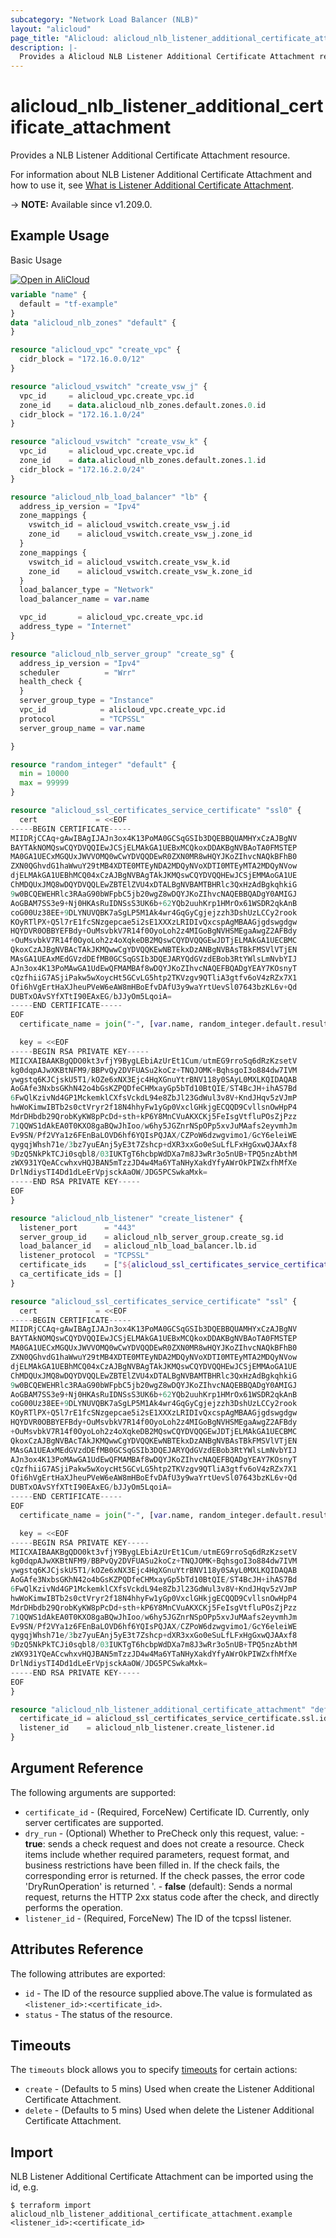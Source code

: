 ```yaml
---
subcategory: "Network Load Balancer (NLB)"
layout: "alicloud"
page_title: "Alicloud: alicloud_nlb_listener_additional_certificate_attachment"
description: |-
  Provides a Alicloud NLB Listener Additional Certificate Attachment resource.
---
```


# alicloud_nlb_listener_additional_certificate_attachment

Provides a NLB Listener Additional Certificate Attachment resource. 

For information about NLB Listener Additional Certificate Attachment and how to use it, see [What is Listener Additional Certificate Attachment](https://www.alibabacloud.com/help/en/server-load-balancer/latest/nlb-instances-change).

-> **NOTE:** Available since v1.209.0.

## Example Usage

Basic Usage

<div style="display: block;margin-bottom: 40px;"><div class="oics-button" style="float: right;position: absolute;margin-bottom: 10px;">
  <a href="https://api.aliyun.com/api-tools/terraform?resource=alicloud_nlb_listener_additional_certificate_attachment&exampleId=7f63da70-f440-ed5c-a40c-3aba03159e5da3ae88b5&activeTab=example&spm=docs.r.nlb_listener_additional_certificate_attachment.0.7f63da70f4&intl_lang=EN_US" target="_blank">
    <img alt="Open in AliCloud" src="https://img.alicdn.com/imgextra/i1/O1CN01hjjqXv1uYUlY56FyX_!!6000000006049-55-tps-254-36.svg" style="max-height: 44px; max-width: 100%;">
  </a>
</div></div>

```terraform
variable "name" {
  default = "tf-example"
}
data "alicloud_nlb_zones" "default" {
}

resource "alicloud_vpc" "create_vpc" {
  cidr_block = "172.16.0.0/12"
}

resource "alicloud_vswitch" "create_vsw_j" {
  vpc_id     = alicloud_vpc.create_vpc.id
  zone_id    = data.alicloud_nlb_zones.default.zones.0.id
  cidr_block = "172.16.1.0/24"
}

resource "alicloud_vswitch" "create_vsw_k" {
  vpc_id     = alicloud_vpc.create_vpc.id
  zone_id    = data.alicloud_nlb_zones.default.zones.1.id
  cidr_block = "172.16.2.0/24"
}

resource "alicloud_nlb_load_balancer" "lb" {
  address_ip_version = "Ipv4"
  zone_mappings {
    vswitch_id = alicloud_vswitch.create_vsw_j.id
    zone_id    = alicloud_vswitch.create_vsw_j.zone_id
  }
  zone_mappings {
    vswitch_id = alicloud_vswitch.create_vsw_k.id
    zone_id    = alicloud_vswitch.create_vsw_k.zone_id
  }
  load_balancer_type = "Network"
  load_balancer_name = var.name

  vpc_id       = alicloud_vpc.create_vpc.id
  address_type = "Internet"
}

resource "alicloud_nlb_server_group" "create_sg" {
  address_ip_version = "Ipv4"
  scheduler          = "Wrr"
  health_check {
  }
  server_group_type = "Instance"
  vpc_id            = alicloud_vpc.create_vpc.id
  protocol          = "TCPSSL"
  server_group_name = var.name

}

resource "random_integer" "default" {
  min = 10000
  max = 99999
}

resource "alicloud_ssl_certificates_service_certificate" "ssl0" {
  cert             = <<EOF
-----BEGIN CERTIFICATE-----
MIIDRjCCAq+gAwIBAgIJAJn3ox4K13PoMA0GCSqGSIb3DQEBBQUAMHYxCzAJBgNV
BAYTAkNOMQswCQYDVQQIEwJCSjELMAkGA1UEBxMCQkoxDDAKBgNVBAoTA0FMSTEP
MA0GA1UECxMGQUxJWVVOMQ0wCwYDVQQDEwR0ZXN0MR8wHQYJKoZIhvcNAQkBFhB0
ZXN0QGhvdG1haWwuY29tMB4XDTE0MTEyNDA2MDQyNVoXDTI0MTEyMTA2MDQyNVow
djELMAkGA1UEBhMCQ04xCzAJBgNVBAgTAkJKMQswCQYDVQQHEwJCSjEMMAoGA1UE
ChMDQUxJMQ8wDQYDVQQLEwZBTElZVU4xDTALBgNVBAMTBHRlc3QxHzAdBgkqhkiG
9w0BCQEWEHRlc3RAaG90bWFpbC5jb20wgZ8wDQYJKoZIhvcNAQEBBQADgY0AMIGJ
AoGBAM7SS3e9+Nj0HKAsRuIDNSsS3UK6b+62YQb2uuhKrp1HMrOx61WSDR2qkAnB
coG00Uz38EE+9DLYNUVQBK7aSgLP5M1Ak4wr4GqGyCgjejzzh3DshUzLCCy2rook
KOyRTlPX+Q5l7rE1fcSNzgepcae5i2sE1XXXzLRIDIvQxcspAgMBAAGjgdswgdgw
HQYDVR0OBBYEFBdy+OuMsvbkV7R14f0OyoLoh2z4MIGoBgNVHSMEgaAwgZ2AFBdy
+OuMsvbkV7R14f0OyoLoh2z4oXqkeDB2MQswCQYDVQQGEwJDTjELMAkGA1UECBMC
QkoxCzAJBgNVBAcTAkJKMQwwCgYDVQQKEwNBTEkxDzANBgNVBAsTBkFMSVlVTjEN
MAsGA1UEAxMEdGVzdDEfMB0GCSqGSIb3DQEJARYQdGVzdEBob3RtYWlsLmNvbYIJ
AJn3ox4K13PoMAwGA1UdEwQFMAMBAf8wDQYJKoZIhvcNAQEFBQADgYEAY7KOsnyT
cQzfhiiG7ASjiPakw5wXoycHt5GCvLG5htp2TKVzgv9QTliA3gtfv6oV4zRZx7X1
Ofi6hVgErtHaXJheuPVeW6eAW8mHBoEfvDAfU3y9waYrtUevSl07643bzKL6v+Qd
DUBTxOAvSYfXTtI90EAxEG/bJJyOm5LqoiA=
-----END CERTIFICATE-----
EOF
  certificate_name = join("-", [var.name, random_integer.default.result, 0])

  key = <<EOF
-----BEGIN RSA PRIVATE KEY-----
MIICXAIBAAKBgQDO0kt3vfjY9BygLEbiAzUrEt1Cum/utmEG9rroSq6dRzKzsetV
kg0dqpAJwXKBtNFM9/BBPvQy2DVFUASu2koCz+TNQJOMK+BqhsgoI3o884dw7IVM
ywgstq6KJCjskU5T1/kOZe6xNX3Ejc4HqXGnuYtrBNV118y0SAyL0MXLKQIDAQAB
AoGAfe3NxbsGKhN42o4bGsKZPQDfeCHMxayGp5bTd10BtQIE/ST4BcJH+ihAS7Bd
6FwQlKzivNd4GP1MckemklCXfsVckdL94e8ZbJl23GdWul3v8V+KndJHqv5zVJmP
hwWoKimwIBTb2s0ctVryr2f18N4hhyFw1yGp0VxclGHkjgECQQD9CvllsnOwHpP4
MdrDHbdb29QrobKyKW8pPcDd+sth+kP6Y8MnCVuAKXCKj5FeIsgVtfluPOsZjPzz
71QQWS1dAkEA0T0KXO8gaBQwJhIoo/w6hy5JGZnrNSpOPp5xvJuMAafs2eyvmhJm
Ev9SN/Pf2VYa1z6FEnBaLOVD6hf6YQIsPQJAX/CZPoW6dzwgvimo1/GcY6eleiWE
qygqjWhsh71e/3bz7yuEAnj5yE3t7Zshcp+dXR3xxGo0eSuLfLFxHgGxwQJAAxf8
9DzQ5NkPkTCJi0sqbl8/03IUKTgT6hcbpWdDXa7m8J3wRr3o5nUB+TPQ5nzAbthM
zWX931YQeACcwhxvHQJBAN5mTzzJD4w4Ma6YTaNHyXakdYfyAWrOkPIWZxfhMfXe
DrlNdiysTI4Dd1dLeErVpjsckAaOW/JDG5PCSwkaMxk=
-----END RSA PRIVATE KEY-----
EOF
}

resource "alicloud_nlb_listener" "create_listener" {
  listener_port      = "443"
  server_group_id    = alicloud_nlb_server_group.create_sg.id
  load_balancer_id   = alicloud_nlb_load_balancer.lb.id
  listener_protocol  = "TCPSSL"
  certificate_ids    = ["${alicloud_ssl_certificates_service_certificate.ssl0.id}-cn-hangzhou"]
  ca_certificate_ids = []
}

resource "alicloud_ssl_certificates_service_certificate" "ssl" {
  cert             = <<EOF
-----BEGIN CERTIFICATE-----
MIIDRjCCAq+gAwIBAgIJAJn3ox4K13PoMA0GCSqGSIb3DQEBBQUAMHYxCzAJBgNV
BAYTAkNOMQswCQYDVQQIEwJCSjELMAkGA1UEBxMCQkoxDDAKBgNVBAoTA0FMSTEP
MA0GA1UECxMGQUxJWVVOMQ0wCwYDVQQDEwR0ZXN0MR8wHQYJKoZIhvcNAQkBFhB0
ZXN0QGhvdG1haWwuY29tMB4XDTE0MTEyNDA2MDQyNVoXDTI0MTEyMTA2MDQyNVow
djELMAkGA1UEBhMCQ04xCzAJBgNVBAgTAkJKMQswCQYDVQQHEwJCSjEMMAoGA1UE
ChMDQUxJMQ8wDQYDVQQLEwZBTElZVU4xDTALBgNVBAMTBHRlc3QxHzAdBgkqhkiG
9w0BCQEWEHRlc3RAaG90bWFpbC5jb20wgZ8wDQYJKoZIhvcNAQEBBQADgY0AMIGJ
AoGBAM7SS3e9+Nj0HKAsRuIDNSsS3UK6b+62YQb2uuhKrp1HMrOx61WSDR2qkAnB
coG00Uz38EE+9DLYNUVQBK7aSgLP5M1Ak4wr4GqGyCgjejzzh3DshUzLCCy2rook
KOyRTlPX+Q5l7rE1fcSNzgepcae5i2sE1XXXzLRIDIvQxcspAgMBAAGjgdswgdgw
HQYDVR0OBBYEFBdy+OuMsvbkV7R14f0OyoLoh2z4MIGoBgNVHSMEgaAwgZ2AFBdy
+OuMsvbkV7R14f0OyoLoh2z4oXqkeDB2MQswCQYDVQQGEwJDTjELMAkGA1UECBMC
QkoxCzAJBgNVBAcTAkJKMQwwCgYDVQQKEwNBTEkxDzANBgNVBAsTBkFMSVlVTjEN
MAsGA1UEAxMEdGVzdDEfMB0GCSqGSIb3DQEJARYQdGVzdEBob3RtYWlsLmNvbYIJ
AJn3ox4K13PoMAwGA1UdEwQFMAMBAf8wDQYJKoZIhvcNAQEFBQADgYEAY7KOsnyT
cQzfhiiG7ASjiPakw5wXoycHt5GCvLG5htp2TKVzgv9QTliA3gtfv6oV4zRZx7X1
Ofi6hVgErtHaXJheuPVeW6eAW8mHBoEfvDAfU3y9waYrtUevSl07643bzKL6v+Qd
DUBTxOAvSYfXTtI90EAxEG/bJJyOm5LqoiA=
-----END CERTIFICATE-----
EOF
  certificate_name = join("-", [var.name, random_integer.default.result, 1])

  key = <<EOF
-----BEGIN RSA PRIVATE KEY-----
MIICXAIBAAKBgQDO0kt3vfjY9BygLEbiAzUrEt1Cum/utmEG9rroSq6dRzKzsetV
kg0dqpAJwXKBtNFM9/BBPvQy2DVFUASu2koCz+TNQJOMK+BqhsgoI3o884dw7IVM
ywgstq6KJCjskU5T1/kOZe6xNX3Ejc4HqXGnuYtrBNV118y0SAyL0MXLKQIDAQAB
AoGAfe3NxbsGKhN42o4bGsKZPQDfeCHMxayGp5bTd10BtQIE/ST4BcJH+ihAS7Bd
6FwQlKzivNd4GP1MckemklCXfsVckdL94e8ZbJl23GdWul3v8V+KndJHqv5zVJmP
hwWoKimwIBTb2s0ctVryr2f18N4hhyFw1yGp0VxclGHkjgECQQD9CvllsnOwHpP4
MdrDHbdb29QrobKyKW8pPcDd+sth+kP6Y8MnCVuAKXCKj5FeIsgVtfluPOsZjPzz
71QQWS1dAkEA0T0KXO8gaBQwJhIoo/w6hy5JGZnrNSpOPp5xvJuMAafs2eyvmhJm
Ev9SN/Pf2VYa1z6FEnBaLOVD6hf6YQIsPQJAX/CZPoW6dzwgvimo1/GcY6eleiWE
qygqjWhsh71e/3bz7yuEAnj5yE3t7Zshcp+dXR3xxGo0eSuLfLFxHgGxwQJAAxf8
9DzQ5NkPkTCJi0sqbl8/03IUKTgT6hcbpWdDXa7m8J3wRr3o5nUB+TPQ5nzAbthM
zWX931YQeACcwhxvHQJBAN5mTzzJD4w4Ma6YTaNHyXakdYfyAWrOkPIWZxfhMfXe
DrlNdiysTI4Dd1dLeErVpjsckAaOW/JDG5PCSwkaMxk=
-----END RSA PRIVATE KEY-----
EOF
}

resource "alicloud_nlb_listener_additional_certificate_attachment" "default" {
  certificate_id = alicloud_ssl_certificates_service_certificate.ssl.id
  listener_id    = alicloud_nlb_listener.create_listener.id
}
```

## Argument Reference

The following arguments are supported:
* `certificate_id` - (Required, ForceNew) Certificate ID. Currently, only server certificates are supported.
* `dry_run` - (Optional) Whether to PreCheck only this request, value: - **true**: sends a check request and does not create a resource. Check items include whether required parameters, request format, and business restrictions have been filled in. If the check fails, the corresponding error is returned. If the check passes, the error code 'DryRunOperation' is returned '. - **false** (default): Sends a normal request, returns the HTTP 2xx status code after the check, and directly performs the operation.
* `listener_id` - (Required, ForceNew) The ID of the tcpssl listener.

## Attributes Reference

The following attributes are exported:
* `id` - The ID of the resource supplied above.The value is formulated as `<listener_id>:<certificate_id>`.
* `status` - The status of the resource.

## Timeouts

The `timeouts` block allows you to specify [timeouts](https://www.terraform.io/docs/configuration-0-11/resources.html#timeouts) for certain actions:
* `create` - (Defaults to 5 mins) Used when create the Listener Additional Certificate Attachment.
* `delete` - (Defaults to 5 mins) Used when delete the Listener Additional Certificate Attachment.

## Import

NLB Listener Additional Certificate Attachment can be imported using the id, e.g.

```shell
$ terraform import alicloud_nlb_listener_additional_certificate_attachment.example <listener_id>:<certificate_id>
```